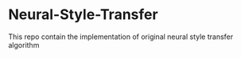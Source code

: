 # Neural-Style-Transfer
This repo contain the implementation of original neural style transfer algorithm
